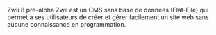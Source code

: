 Zwii 8 pre-alpha
Zwii est un CMS sans base de données (Flat-File) qui permet à ses utilisateurs de créer et gérer facilement un site web sans aucune connaissance en programmation.